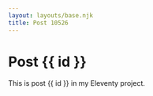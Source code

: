 ```yaml
---
layout: layouts/base.njk
title: Post 10526
---
```


# Post {{ id }}

This is post {{ id }} in my Eleventy project.
